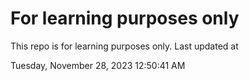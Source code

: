 # For learning purposes only
This repo is for learning purposes only.
Last updated at

Tuesday, November 28, 2023 12:50:41 AM

